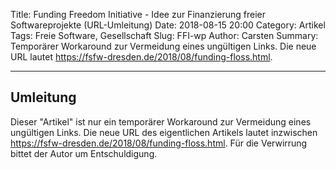 Title: Funding Freedom Initiative - Idee zur Finanzierung freier Softwareprojekte (URL-Umleitung)
Date: 2018-08-15 20:00
Category: Artikel
Tags: Freie Software, Gesellschaft
Slug: FFI-wp
Author: Carsten
Summary: Temporärer Workaround zur Vermeidung eines ungültigen Links. Die neue URL lautet <https://fsfw-dresden.de/2018/08/funding-floss.html>.

---
## Umleitung

Dieser "Artikel" ist nur ein temporärer Workaround zur Vermeidung eines ungültigen Links.
Die neue URL des eigentlichen Artikels lautet inzwischen <https://fsfw-dresden.de/2018/08/funding-floss.html>.
Für die Verwirrung bittet der Autor um Entschuldigung.

